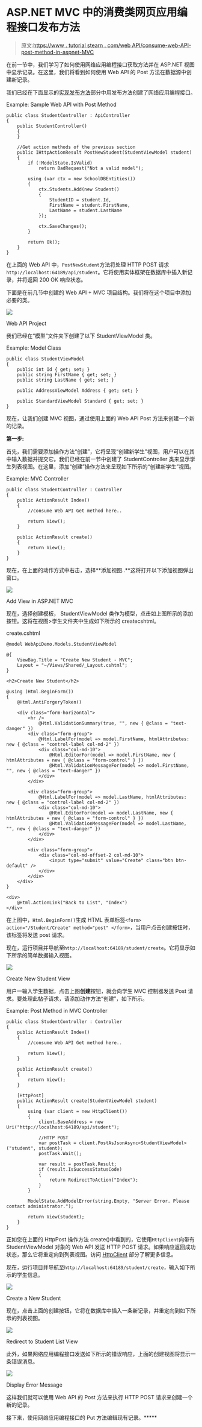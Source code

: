 # ASP.NET MVC 中的消费类网页应用编程接口发布方法

> 原文:[https://www . tutorial stearn . com/web API/consume-web-API-post-method-in-aspnet-MVC](https://www.tutorialsteacher.com/webapi/consume-web-api-post-method-in-aspnet-mvc)

在前一节中，我们学习了如何使用网络应用编程接口获取方法并在 ASP.NET 视图中显示记录。在这里，我们将看到如何使用 Web API 的 Post 方法在数据源中创建新记录。

我们已经在下面显示的[实现发布方法](/webapi/implement-post-method-in-web-api)部分中用发布方法创建了网络应用编程接口。

Example: Sample Web API with Post Method 

```
public class StudentController : ApiController
{
    public StudentController()
    {
    }

    //Get action methods of the previous section
    public IHttpActionResult PostNewStudent(StudentViewModel student)
    {
        if (!ModelState.IsValid)
            return BadRequest("Not a valid model");

        using (var ctx = new SchoolDBEntities())
        {
            ctx.Students.Add(new Student()
            {
                StudentID = student.Id,
                FirstName = student.FirstName,
                LastName = student.LastName
            });

            ctx.SaveChanges();
        }

        return Ok();
    }
} 
```

在上面的 Web API 中，`PostNewStudent`方法将处理 HTTP POST 请求`http://localhost:64189/api/student`。它将使用实体框架在数据库中插入新记录，并将返回 200 OK 响应状态。

下面是在前几节中创建的 Web API + MVC 项目结构。我们将在这个项目中添加必要的类。

[![](img/d214951e5335b3ef2b27e6bac4acf8ae.png)](../../Content/images/webapi/project-structure.png)

Web API Project



我们已经在“模型”文件夹下创建了以下 StudentViewModel 类。

Example: Model Class 

```
public class StudentViewModel
{
    public int Id { get; set; }
    public string FirstName { get; set; }
    public string LastName { get; set; }

    public AddressViewModel Address { get; set; }

    public StandardViewModel Standard { get; set; }
} 
```

现在，让我们创建 MVC 视图，通过使用上面的 Web API Post 方法来创建一个新的记录。

**第一步:**

首先，我们需要添加操作方法“创建”，它将呈现“创建新学生”视图，用户可以在其中输入数据并提交它。我们已经在前一节中创建了 StudentController 类来显示学生列表视图。在这里，添加“创建”操作方法来呈现如下所示的“创建新学生”视图。

Example: MVC Controller 

```
public class StudentController : Controller
{
    public ActionResult Index()
    {
        //consume Web API Get method here.. 

        return View();
    }

    public ActionResult create()
    {
        return View();
    }
} 
```

现在，在上面的动作方式中右击，选择**添加视图..**这将打开以下添加视图弹出窗口。

[![](img/d84a18156da04048f7edcac0346c241a.png)](../../Content/images/webapi/add-create-view.png)

Add View in ASP.NET MVC



现在，选择创建模板， StudentViewModel 类作为模型，点击如上图所示的添加按钮。这将在视图>学生文件夹中生成如下所示的 createcshtml。

create.cshtml 

```
@model WebApiDemo.Models.StudentViewModel

@{
    ViewBag.Title = "Create New Student - MVC";
    Layout = "~/Views/Shared/_Layout.cshtml";
}

<h2>Create New Student</h2>

@using (Html.BeginForm()) 
{
    @Html.AntiForgeryToken()

    <div class="form-horizontal">
        <hr />
            @Html.ValidationSummary(true, "", new { @class = "text-danger" })
        <div class="form-group">
            @Html.LabelFor(model => model.FirstName, htmlAttributes: new { @class = "control-label col-md-2" })
            <div class="col-md-10">
                @Html.EditorFor(model => model.FirstName, new { htmlAttributes = new { @class = "form-control" } })
                @Html.ValidationMessageFor(model => model.FirstName, "", new { @class = "text-danger" })
            </div>
        </div>

        <div class="form-group">
            @Html.LabelFor(model => model.LastName, htmlAttributes: new { @class = "control-label col-md-2" })
            <div class="col-md-10">
                @Html.EditorFor(model => model.LastName, new { htmlAttributes = new { @class = "form-control" } })
                @Html.ValidationMessageFor(model => model.LastName, "", new { @class = "text-danger" })
            </div>
        </div>

        <div class="form-group">
            <div class="col-md-offset-2 col-md-10">
                <input type="submit" value="Create" class="btn btn-default" />
            </div>
        </div>
    </div>
}

<div>
    @Html.ActionLink("Back to List", "Index")
</div>
```

在上图中，`Html.BeginForm()`生成 HTML 表单标签`<form> action="/Student/Create" method="post" </form>`，当用户点击创建按钮时，该标签将发送 post 请求。

现在，运行项目并导航至`http://localhost:64189/student/create`。它将显示如下所示的简单数据输入视图。

[![](img/5426e028943e13dc09656f531e60334e.png)](../../Content/images/webapi/create-new-student-ui.png)

Create New Student View



用户一输入学生数据，点击上图**创建**按钮，就会向学生 MVC 控制器发送 Post 请求。要处理此帖子请求，请添加动作方法“创建”，如下所示。

Example: Post Method in MVC Controller 

```
public class StudentController : Controller
{
    public ActionResult Index()
    {
        //consume Web API Get method here.. 

        return View();
    }

    public ActionResult create()
    {
        return View();
    }

    [HttpPost]
    public ActionResult create(StudentViewModel student)
    {
        using (var client = new HttpClient())
        {
            client.BaseAddress = new Uri("http://localhost:64189/api/student");

            //HTTP POST
            var postTask = client.PostAsJsonAsync<StudentViewModel>("student", student);
            postTask.Wait();

            var result = postTask.Result;
            if (result.IsSuccessStatusCode)
            {
                return RedirectToAction("Index");
            }
        }

        ModelState.AddModelError(string.Empty, "Server Error. Please contact administrator.");

        return View(student);
    }
} 
```

正如您在上面的 HttpPost 操作方法 create()中看到的，它使用`HttpClient`向带有 StudentViewModel 对象的 Web API 发送 HTTP POST 请求。如果响应返回成功状态，那么它将重定向到列表视图。访问 [HttpClient](/webapi/consuming-web-api-in-dotnet-using-httpclient) 部分了解更多信息。

现在，运行项目并导航至`http://localhost:64189/student/create`，输入如下所示的学生信息。

[![](img/201219a82a3b88bf6bbaa07437a11cb5.png)](../../Content/images/webapi/post-record.png)

Create a New Student



现在，点击上面的创建按钮，它将在数据库中插入一条新记录，并重定向到如下所示的列表视图。

[![](img/332558e98f3f6a21a637e4afee3168c8.png)](../../Content/images/webapi/list-view.png)

Redirect to Student List View



此外，如果网络应用编程接口发送如下所示的错误响应，上面的创建视图将显示一条错误消息。

[![](img/e5ca225b8eb921a0449d07069773d9ca.png)](../../Content/images/webapi/error-message-in-post-view.png)

Display Error Message



这样我们就可以使用 Web API 的 Post 方法来执行 HTTP POST 请求来创建一个新的记录。

接下来，使用网络应用编程接口的 Put 方法编辑现有记录。*****